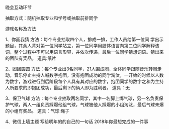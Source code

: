 晚会互动环节

抽取方式：随机抽取专业和学号或抽取前排同学

游戏名称及方法

1、你画我猜
方法：每个专业抽取四个人，排成一排，工作人员给第一位同    学出示题目，其余人背对第一位同学站立，第一位同学用肢体语言向第二位同学解释该词，整个过程中不可以用语言形容，并依次传递，最后一位同学猜想词语。猜出来的团队有奖品。
道具:纸片

2、团团圆圆
方法：每个专业出3名同学，21人围成圈，全体同学跟随音乐转圈走动，音乐停止主持人喊数字抱团，没有抱团成功的同学淘汰，一开始的时候以人数为数字，游戏进行到后阶段每个人具有其对应的数字，抱团同学的数字之和为主持人所要求的即抱团成功，最后剩下的俩人即为胜利者。
道具：无

3、保卫气球
方法：每个专业抽取两名同学，其中一名脚上绑气球，另一名负责保护气球，两人一组负责踩爆他组气球，气球被他人踩爆的小组淘汰，最后气球未爆的小组有奖品。
道具：气球 绳子

4、微信上墙主题
写给明年的的自己的一句话
2018年你最想完成的一件事
